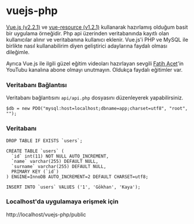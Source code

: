 # vuejs-php
[Vue.js (v2.2.1)](https://vuejs.org) ve [vue-resource (v1.2.1)](https://github.com/pagekit/vue-resource) kullanarak hazırlamış olduğum basit bir uygulama örneğidir. Php api üzerinden veritabanında kayıtlı olan kullanıcılar alınır ve veritabanına kullanıcı eklenir. Vue.js'i PHP ve MySQL ile birlikte nasıl kullanabilirim diyen geliştirici adaylarına faydalı olması dileğimle.

Ayrıca Vue.js ile ilgili güzel eğitim videoları hazırlayan sevgili [Fatih Acet](https://www.youtube.com/channel/UCvANtNYHe556zUWm6VzJenQ)'in YouTubu kanalına abone olmayı unutmayın. Oldukça faydalı eğitimler var.

### Veritabanı Bağlantısı
Veritabanı bağlantısını `api/api.php` dosyasını düzenleyerek yapabilirsiniz.

```
$db = new PDO("mysql:host=localhost;dbname=app;charset=utf8", "root", "");
```

### Veritabanı 

```
DROP TABLE IF EXISTS `users`;

CREATE TABLE `users` (
  `id` int(11) NOT NULL AUTO_INCREMENT,
  `name` varchar(255) DEFAULT NULL,
  `surname` varchar(255) DEFAULT NULL,
  PRIMARY KEY (`id`)
) ENGINE=InnoDB AUTO_INCREMENT=2 DEFAULT CHARSET=utf8;

INSERT INTO `users` VALUES ('1', 'Gökhan', 'Kaya');
```

### Localhost'da uygulamaya erişmek için
http://localhost/vuejs-php/public
